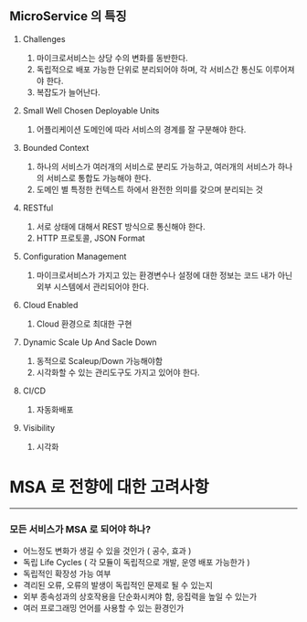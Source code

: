 ## MicroService 의 특징

1. Challenges
    1. 마이크로서비스는 상당 수의 변화를 동반한다.
    2. 독립적으로 배포 가능한 단위로 분리되어야 하며, 각 서비스간 통신도 이루어져야 한다.
    3. 복잡도가 늘어난다.


2. Small Well Chosen Deployable Units
    1. 어플리케이션 도메인에 따라 서비스의 경계를 잘  구분해야 한다.


3. Bounded Context
    1. 하나의 서비스가 여러개의 서비스로 분리도 가능하고, 여러개의 서비스가 하나의 서비스로 통합도 가능해야 한다.
    2. 도메인 별 특정한 컨텍스트 하에서 완전한 의미를 갖으며 분리되는 것


4. RESTful
    1. 서로 상태에 대해서 REST 방식으로 통신해야 한다.
    2. HTTP 프로토콜, JSON Format


5. Configuration Management
    1. 마이크로서비스가 가지고 있는 환경변수나 설정에 대한 정보는 코드 내가 아닌 외부 시스템에서 관리되어야 한다.


6. Cloud Enabled
    1. Cloud 환경으로 최대한 구현


7. Dynamic Scale Up And Sacle Down
    1. 동적으로 Scaleup/Down 가능해야함
    2. 시각화할 수 있는 관리도구도 가지고 있어야 한다.


8. CI/CD
    1. 자동화배포


9. Visibility
    1. 시각화



# MSA 로 전향에 대한 고려사항

---

### 모든 서비스가 MSA 로 되어야 하나?

- 어느정도 변화가 생길 수 있을 것인가 ( 공수, 효과 )
- 독립 Life Cycles ( 각 모듈이 독립적으로 개발, 운영 배포 가능한가 )
- 독립적인 확장성 가능 여부
- 격리된 오류,  오류의 발생이 독립적인 문제로 될 수 있는지
- 외부 종속성과의 상호작용을 단순화시켜야 함, 응집력을 높일 수 있는가
- 여러 프로그래밍 언어를 사용할 수 있는 환경인가



